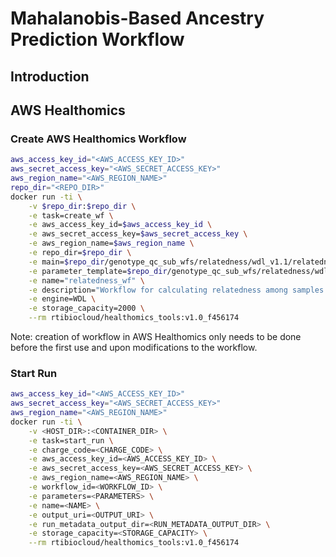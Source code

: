# Mahalanobis-Based Ancestry Prediction Workflow

## Introduction

## AWS Healthomics

### Create AWS Healthomics Workflow

``` bash
aws_access_key_id="<AWS_ACCESS_KEY_ID>"
aws_secret_access_key="<AWS_SECRET_ACCESS_KEY>"
aws_region_name="<AWS_REGION_NAME>"
repo_dir="<REPO_DIR>"
docker run -ti \
    -v $repo_dir:$repo_dir \
    -e task=create_wf \
    -e aws_access_key_id=$aws_access_key_id \
    -e aws_secret_access_key=$aws_secret_access_key \
    -e aws_region_name=$aws_region_name \
    -e repo_dir=$repo_dir \
    -e main=$repo_dir/genotype_qc_sub_wfs/relatedness/wdl_v1.1/relatedness_wf.wdl \
    -e parameter_template=$repo_dir/genotype_qc_sub_wfs/relatedness/wdl_v1.1/relatedness_wf_parameters.json \
    -e name="relatedness_wf" \
    -e description="Workflow for calculating relatedness among samples." \
    -e engine=WDL \
    -e storage_capacity=2000 \
    --rm rtibiocloud/healthomics_tools:v1.0_f456174
```
Note: creation of workflow in AWS Healthomics only needs to be done before the first use and upon modifications to the workflow.

### Start Run
``` bash
aws_access_key_id="<AWS_ACCESS_KEY_ID>"
aws_secret_access_key="<AWS_SECRET_ACCESS_KEY>"
aws_region_name="<AWS_REGION_NAME>"
docker run -ti \
    -v <HOST_DIR>:<CONTAINER_DIR> \
    -e task=start_run \
    -e charge_code=<CHARGE_CODE> \
    -e aws_access_key_id=<AWS_ACCESS_KEY_ID> \
    -e aws_secret_access_key=<AWS_SECRET_ACCESS_KEY> \
    -e aws_region_name=<AWS_REGION_NAME> \
    -e workflow_id=<WORKFLOW_ID> \
    -e parameters=<PARAMETERS> \
    -e name=<NAME> \
    -e output_uri=<OUTPUT_URI> \
    -e run_metadata_output_dir=<RUN_METADATA_OUTPUT_DIR> \
    -e storage_capacity=<STORAGE_CAPACITY> \
    --rm rtibiocloud/healthomics_tools:v1.0_f456174

```
